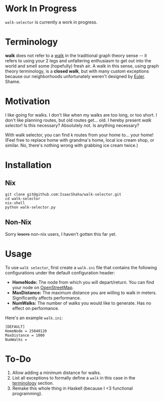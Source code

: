 # Work In Progress

`walk-selector` is currently a work in progress.

# Terminology

**walk** does not refer to a [walk](https://mathworld.wolfram.com/Walk.html) in the traditional graph theory sense -- it refers to using your 2 legs and unfaltering enthusiasm to get out into the world and smell some (hopefully) fresh air. A walk in this sense, using graph theory terminology, is a **closed walk**, but with many custom exceptions because our neighborhoods unfortunately weren't designed by [Euler](https://en.wikipedia.org/wiki/Leonhard_Euler#Graph_theory). Shame.

# Motivation

I like going for walks. I don't like when my walks are too long, or too short. I don't like planning routes, but old routes get... old. I hereby present _walk selector_!
Is this necessary? Absolutely not. Is anything necessary?

With walk selector, you can find k routes from your home to... your home! (Feel free to replace home with grandma's home, local ice cream shop, or similar. No, there's nothing wrong with grabbing ice cream twice.)

# Installation

## Nix

```
git clone git@github.com:IsaacShaha/walk-selector.git
cd walk-selector
nix-shell
python walk-selector.py
```

## Non-Nix

Sorry ~~losers~~ non-nix users, I haven't gotten this far yet.

# Usage

To use `walk selector`, first create a `walk.ini` file that contains the following configurations under the default configuration header:

- **HomeNode:** The node from which you will depart/return. You can find your node on [OpenStreetMap](https://www.openstreetmap.org/).
- **MaxDistance:** The maximum distance you are willing to walk in meters. Significantly affects performance.
- **NumWalks:** The number of walks you would like to generate. Has no effect on performance.

Here's an example `walk.ini`:

```
[DEFAULT]
HomeNode = 25840120
MaxDistance = 1000
NumWalks =
```

# To-Do

1. Allow adding a minimum distance for walks.
1. List all exceptions to formally define a `walk` in this case in the [terminology](#terminology) section.
1. Remake this whole thing in Haskell (because I <3 functional programming).
